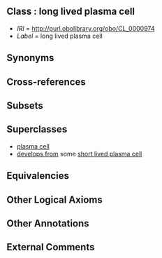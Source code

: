 
## Class : long lived plasma cell

 * *IRI* = http://purl.obolibrary.org/obo/CL_0000974
 * *Label* = long lived plasma cell

## Synonyms


## Cross-references


## Subsets


## Superclasses

 * [plasma cell](../../CL/86/CL_0000786.md)
 * [develops from](../../RO/02/RO_0002202.md) some [short lived plasma cell](../../CL/75/CL_0000975.md)

## Equivalencies


## Other Logical Axioms


## Other Annotations


## External Comments

